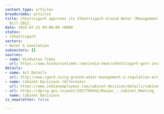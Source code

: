 ```yaml
---
content_type: articles
breadcrumbs: articles
title: Chhattisgarh approves its Chhattisgarh Ground Water (Management and Regulation)
  Bill-2022.
date: 2022-07-21 04:00:00 +0000
states:
- Chhattisgarh
sectors:
- Water & Sanitation
subsectors: []
sources:
- name: Hindustan Times
  url: https://www.hindustantimes.com/india-news/chhattisgarh-govt-increases-additional-excise-duty-on-liquor-101657810736796.html
details:
- name: Act Details
  url: http://www.cgwrd.in/cg-ground-water-management-a-regulation-act-2022.html
- name: Cabinet Decisions (Alternate)
  url: https://www.indianemployees.com/cabinet-decision/details/cabinet-decisions-chhattisgarh-cg-14-07-2022
- url: https://dprcg.gov.in/post/1657760542/Raipur_:_Cabinet_Meeting_
  name: Cabinet Decisions
is_newsletter: false

---
```

